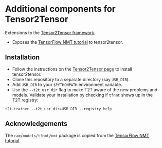 # Additional components for Tensor2Tensor

Extensions to the [Tensor2Tensor framework](https://github.com/tensorflow/tensor2tensor). 

* Exposes the [TensorFlow NMT tutorial](https://github.com/tensorflow/nmt) to tensor2tensor.

Installation
------------

* Follow the instructions on the [Tensor2Tensor page](https://github.com/tensorflow/tensor2tensor) to install tensor2tensor.
* Clone this repository to a separate directory (say `USR_DIR`).
* Add `USR_DIR` to your `$PYTHONPATH` environment variable.
* Use the `--t2t_usr_dir` flag to make T2T aware of the new problems and models. Validate your installation by checking if `tfnmt` shows up in the T2T registry:
```
t2t-trainer --t2t_usr_dir=USR_DIR --registry_help
```

Acknowledgements
----------------

The `cam/models/tfnmt/nmt` package is copied from the [TensorFlow NMT tutorial](https://github.com/tensorflow/nmt).

